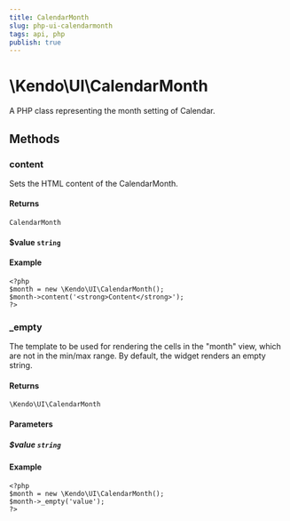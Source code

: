 ```yaml
---
title: CalendarMonth
slug: php-ui-calendarmonth
tags: api, php
publish: true
---
```


# \Kendo\UI\CalendarMonth

A PHP class representing the month setting of Calendar.


## Methods

### content

Sets the HTML content of the CalendarMonth.

#### Returns

`CalendarMonth`

#### $value `string`

#### Example

    <?php
    $month = new \Kendo\UI\CalendarMonth();
    $month->content('<strong>Content</strong>');
    ?>


### _empty
The template to be used for rendering the cells in the "month" view, which are not in the min/max range.
 By default, the widget renders an empty string.

#### Returns
`\Kendo\UI\CalendarMonth`

#### Parameters

##### $value `string`



#### Example 
    <?php
    $month = new \Kendo\UI\CalendarMonth();
    $month->_empty('value');
    ?>

